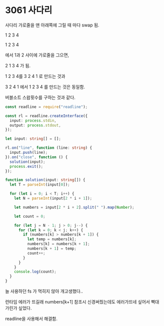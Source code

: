 # 3061 사다리

사다리 가로줄을 맨 아래쪽에 그릴 때 마다 swap 됨.

1 2 3 4

1 2 3 4

에서 1과 2 사이에 가로줄을 그으면,

2 1 3 4 가 됨.

1 2 3 4를 3 2 4 1 로 만드는 것과

3 2 4 1 에서 1 2 3 4 를 만드는 것은 동일함.

버블소트 스왑횟수를 구하는 것과 같다.

```typescript
const readline = require("readline");

const rl = readline.createInterface({
  input: process.stdin,
  output: process.stdout,
});

let input: string[] = [];

rl.on("line", function (line: string) {
  input.push(line);
}).on("close", function () {
  solution(input);
  process.exit();
});

function solution(input: string[]) {
  let T = parseInt(input[0]);

  for (let i = 0; i < T; i++) {
    let N = parseInt(input[2 * i + 1]);

    let numbers = input[2 * i + 2].split(" ").map(Number);

    let count = 0;

    for (let j = N - 1; j > 0; j--) {
      for (let k = 0; k < j; k++) {
        if (numbers[k] > numbers[k + 1]) {
          let temp = numbers[k];
          numbers[k] = numbers[k + 1];
          numbers[k + 1] = temp;
          count++;
        }
      }
    }
    console.log(count);
  }
}
```

늘 사용하던 fs 가 먹히지 않아 개고생했다..

런타임 에러가 뜨길래 numbers[k+1] 참조시 신경써줬는데도 에러가뜨네 싶어서 빡대가린가 싶었다.

readline을 사용해서 해결함.
